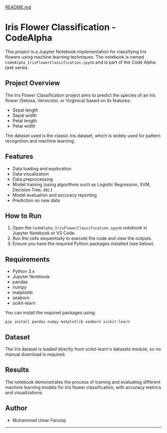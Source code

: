 [README.md](https://github.com/user-attachments/files/21777790/README.md)
# Iris Flower Classification - CodeAlpha

This project is a Jupyter Notebook implementation for classifying Iris flowers using machine learning techniques. The notebook is named `CodeAlpha_IrisFlowerClassification.ipynb` and is part of the Code Alpha task series.

## Project Overview
The Iris Flower Classification project aims to predict the species of an Iris flower (Setosa, Versicolor, or Virginica) based on its features:
- Sepal length
- Sepal width
- Petal length
- Petal width

The dataset used is the classic Iris dataset, which is widely used for pattern recognition and machine learning.

## Features
- Data loading and exploration
- Data visualization
- Data preprocessing
- Model training (using algorithms such as Logistic Regression, SVM, Decision Tree, etc.)
- Model evaluation and accuracy reporting
- Prediction on new data

## How to Run
1. Open the `CodeAlpha_IrisFlowerClassification.ipynb` notebook in Jupyter Notebook or VS Code.
2. Run the cells sequentially to execute the code and view the outputs.
3. Ensure you have the required Python packages installed (see below).

## Requirements
- Python 3.x
- Jupyter Notebook
- pandas
- numpy
- matplotlib
- seaborn
- scikit-learn

You can install the required packages using:
```
pip install pandas numpy matplotlib seaborn scikit-learn
```

## Dataset
The Iris dataset is loaded directly from scikit-learn's datasets module, so no manual download is required.

## Results
The notebook demonstrates the process of training and evaluating different machine learning models for Iris flower classification, with accuracy metrics and visualizations.

## Author
- Muhammad Umar Farooqi

---

